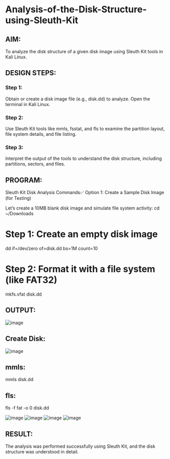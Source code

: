 # Analysis-of-the-Disk-Structure-using-Sleuth-Kit
## AIM:
To analyze the disk structure of a given disk image using Sleuth Kit tools in Kali Linux.

## DESIGN STEPS:
### Step 1:
Obtain or create a disk image file (e.g., disk.dd) to analyze. Open the terminal in Kali Linux.

### Step 2:
Use Sleuth Kit tools like mmls, fsstat, and fls to examine the partition layout, file system details, and file listing.

### Step 3:
Interpret the output of the tools to understand the disk structure, including partitions, sectors, and files.

## PROGRAM:
Sleuth Kit Disk Analysis Commands✅ Option 1: Create a Sample Disk Image (for Testing)

Let’s create a 10MB blank disk image and simulate file system activity:
cd ~/Downloads

# Step 1: Create an empty disk image
dd if=/dev/zero of=disk.dd bs=1M count=10

# Step 2: Format it with a file system (like FAT32)
mkfs.vfat disk.dd

## OUTPUT:
![image](https://github.com/user-attachments/assets/c0943afd-b931-4811-8cdb-c1b750556b56)
## Create Disk:
![image](https://github.com/user-attachments/assets/20b2da8a-c556-4cd8-8211-88a62a7cb67e)
## mmls:
mmls disk.dd
## fls:
fls -f fat -o 0 disk.dd



![image](https://github.com/user-attachments/assets/e2942f8c-3ccf-486a-930f-f5695a7c32de)
![image](https://github.com/user-attachments/assets/ab510c13-e3b3-45a0-9ee8-dcf444be0578)
![image](https://github.com/user-attachments/assets/5db03141-b5e9-4ab3-92b9-84e16c621479)
![image](https://github.com/user-attachments/assets/ba2441cb-b65f-4b98-8a6e-bf1d4c007df5)


## RESULT:
The analysis was performed successfully using Sleuth Kit, and the disk structure was understood in detail.
